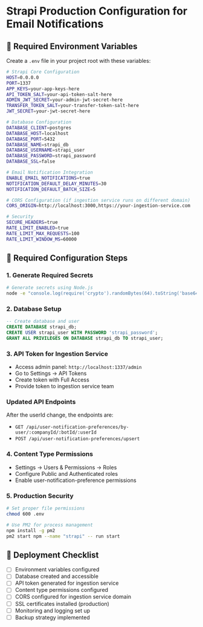 # Strapi Production Configuration for Email Notifications

## 🔐 **Required Environment Variables**

Create a `.env` file in your project root with these variables:

```bash
# Strapi Core Configuration
HOST=0.0.0.0
PORT=1337
APP_KEYS=your-app-keys-here
API_TOKEN_SALT=your-api-token-salt-here
ADMIN_JWT_SECRET=your-admin-jwt-secret-here
TRANSFER_TOKEN_SALT=your-transfer-token-salt-here
JWT_SECRET=your-jwt-secret-here

# Database Configuration
DATABASE_CLIENT=postgres
DATABASE_HOST=localhost
DATABASE_PORT=5432
DATABASE_NAME=strapi_db
DATABASE_USERNAME=strapi_user
DATABASE_PASSWORD=strapi_password
DATABASE_SSL=false

# Email Notification Integration
ENABLE_EMAIL_NOTIFICATIONS=true
NOTIFICATION_DEFAULT_DELAY_MINUTES=30
NOTIFICATION_DEFAULT_BATCH_SIZE=5

# CORS Configuration (if ingestion service runs on different domain)
CORS_ORIGIN=http://localhost:3000,https://your-ingestion-service.com

# Security
SECURE_HEADERS=true
RATE_LIMIT_ENABLED=true
RATE_LIMIT_MAX_REQUESTS=100
RATE_LIMIT_WINDOW_MS=60000
```

## 🔧 **Required Configuration Steps**

### **1. Generate Required Secrets**
```bash
# Generate secrets using Node.js
node -e "console.log(require('crypto').randomBytes(64).toString('base64'))"
```

### **2. Database Setup**
```sql
-- Create database and user
CREATE DATABASE strapi_db;
CREATE USER strapi_user WITH PASSWORD 'strapi_password';
GRANT ALL PRIVILEGES ON DATABASE strapi_db TO strapi_user;
```

### **3. API Token for Ingestion Service**
- Access admin panel: `http://localhost:1337/admin`
- Go to Settings → API Tokens
- Create token with Full Access
- Provide token to ingestion service team

### **Updated API Endpoints**
After the userId change, the endpoints are:
- `GET /api/user-notification-preferences/by-user/:companyId/:botId/:userId`
- `POST /api/user-notification-preferences/upsert`

### **4. Content Type Permissions**
- Settings → Users & Permissions → Roles
- Configure Public and Authenticated roles
- Enable user-notification-preference permissions

### **5. Production Security**
```bash
# Set proper file permissions
chmod 600 .env

# Use PM2 for process management
npm install -g pm2
pm2 start npm --name "strapi" -- run start
```

## 🚀 **Deployment Checklist**

- [ ] Environment variables configured
- [ ] Database created and accessible
- [ ] API token generated for ingestion service
- [ ] Content type permissions configured
- [ ] CORS configured for ingestion service domain
- [ ] SSL certificates installed (production)
- [ ] Monitoring and logging set up
- [ ] Backup strategy implemented 